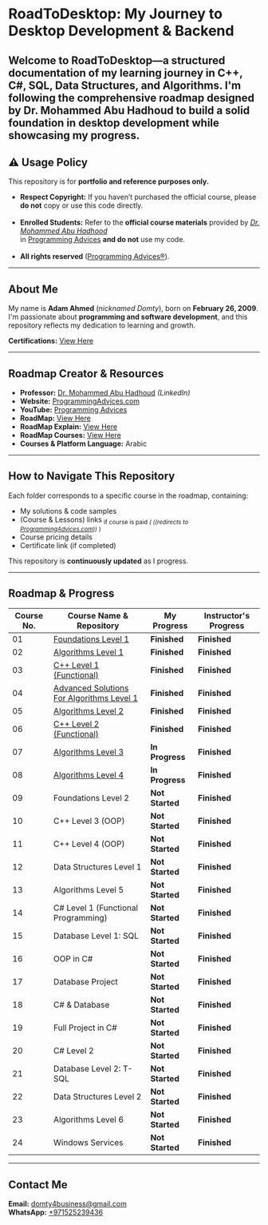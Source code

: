 # RoadToDesktop: My Journey to Desktop Development & Backend

Welcome to **RoadToDesktop**—a structured documentation of my learning journey in **C++, C#, SQL, Data Structures, and Algorithms**. I'm following the comprehensive roadmap designed by **Dr. Mohammed Abu Hadhoud** to build a solid foundation in **desktop development** while showcasing my progress.
---
## ⚠ Usage Policy

This repository is for **portfolio and reference purposes only.**

 - **Respect Copyright:** If you haven’t purchased the official course, please **do not** copy or use this code directly. <br> <br>
 - **Enrolled Students:** Refer to the **official course materials** provided by *[Dr. Mohammed Abu Hadhood](https://jo.linkedin.com/in/abuhadhoud)* <br>in [Programming Advices](https://www.ProgrammingAdvices.com) **and do not** use my code. <br> <br>
 - **All rights reserved** ([Programming Advices®](https://www.ProgrammingAdvices.com)).

---

## About Me

My name is **Adam Ahmed** (*nicknamed Domty*), born on **February 26, 2009**. I'm passionate about **programming and software development**, and this repository reflects my dedication to learning and growth.

**Certifications:** [View Here](./0.%20My%20Certifications)

---

## Roadmap Creator & Resources

- **Professor:** [Dr. Mohammed Abu Hadhoud](https://www.linkedin.com/in/abuhadhoud/) *(LinkedIn)*
- **Website:** [ProgrammingAdvices.com](https://www.programmingadvices.com)
- **YouTube:** [Programming Advices](https://www.youtube.com/@ProgrammingAdvices)
- **RoadMap:** [View Here](https://cdn.fs.teachablecdn.com/vQwPc0bSvSVEaPKkxodz)
- **RoadMap Explain:** [View Here](https://www.youtube.com/playlist?list=PL3X--QIIK-OGwRuUuCGnZowsYzj3DxfdF)
- **RoadMap Courses:** [View Here](https://programmingadvices.com/courses)
- **Courses & Platform Language:** Arabic

---

## How to Navigate This Repository

Each folder corresponds to a specific course in the roadmap, containing:
- My solutions & code samples
- (Course & Lessons) links <sub> if course is paid *( ((redirects to [ProgrammingAdvices.com](https://www.programmingadvices.com)))* )</sub>
- Course pricing details
- Certificate link (if completed)

This repository is **continuously updated** as I progress.

---

## Roadmap & Progress

| Course No.  | Course Name & Repository | My Progress | Instructor's Progress |
|----|--------------------------------------------------|-------------|----------------------|
| 01 | [Foundations Level 1](./1.%20Foundations%20Level%201) | **Finished** | **Finished** |
| 02 | [Algorithms Level 1](./2.%20Algorithms%20Level%201) | **Finished** | **Finished** |
| 03 | [C++ Level 1 (Functional)](./3.%20C++%20LEVEL%201%20(FUNCTIONAL%20PROGRAMMING)) | **Finished** | **Finished** |
| 04 | [Advanced Solutions For Algorithms Level 1](./4.%20Advanced%20Solutions%20For%20Algorithms%20Level%201) | **Finished** | **Finished** |
| 05 | [Algorithms Level 2](./5.%20Algorithms%20Level%202) | **Finished** | **Finished** |
| 06 | [C++ Level 2 (Functional)](./6.%20C++%20Level%202%20(FUNCTIONS%20PROGRAMMING)) | **Finished** | **Finished** |
| 07 | [Algorithms Level 3](./7.%20Algorithms%20Level%203) | **In Progress** | **Finished** |
| 08 | [Algorithms Level 4](./8.%20Algorithms%20Level%204) | **In Progress** | **Finished** |
| 09 | Foundations Level 2 | **Not Started** | **Finished** |
| 10 | C++ Level 3 (OOP) | **Not Started** | **Finished** |
| 11 | C++ Level 4 (OOP) | **Not Started** | **Finished** |
| 12 | Data Structures Level 1 | **Not Started** | **Finished** |
| 13 | Algorithms Level 5 | **Not Started** | **Finished** |
| 14 | C# Level 1 (Functional Programming) | **Not Started** | **Finished** |
| 15 | Database Level 1: SQL | **Not Started** | **Finished** |
| 16 | OOP in C# | **Not Started** | **Finished** |
| 17 | Database Project | **Not Started** | **Finished** |
| 18 | C# & Database | **Not Started** | **Finished** |
| 19 | Full Project in C# | **Not Started** | **Finished** |
| 20 | C# Level 2 | **Not Started** | **Finished** |
| 21 | Database Level 2: T-SQL | **Not Started** | **Finished** |
| 22 | Data Structures Level 2 | **Not Started** | **Finished** |
| 23 | Algorithms Level 6 | **Not Started** | **Finished** |
| 24 | Windows Services | **Not Started** | **Finished** |

---

## Contact Me

**Email:** domty4business@gmail.com  
**WhatsApp:** [+971525239436](https://wa.me/+971525239436)


